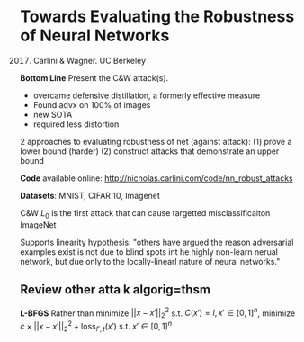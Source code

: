 # Towards Evaluating the Robustness of Neural Networks

2017. Carlini & Wagner. UC Berkeley 

**Bottom Line** Present the C&W attack(s).
- overcame defensive distillation, a formerly effective measure
- Found advx on 100% of images
- new SOTA
- required less distortion

2 approaches to evaluating robustness of net (against attack):
(1) prove a lower bound (harder)
(2) construct attacks that demonstrate an upper bound

**Code** available online: http://nicholas.carlini.com/code/nn_robust_attacks

**Datasets**: MNIST, CIFAR 10, Imagenet

C&W $L_0$ is the first attack that can cause targetted misclassificaiton ImageNet

Supports linearity hypothesis: "others have argued the reason adversarial examples exist is not due to blind spots int he highly non-learn nerual network, but due only to the locally-linearl nature of neural networks."

## Review other atta k algorig=thsm

**L-BFGS** Rather than minimize $||x-x'||^2_2$ s.t. $C(x') = l, x' \in [0,1]^n$, minimize $c \times ||x-x'||^2_2 + \text{loss}_{F,t}(x')$ s.t. $x' \in [0,1]^n$
<!--stackedit_data:
eyJoaXN0b3J5IjpbMjE0NDU1MzMyNywtOTc1NjY2NTUxXX0=
-->